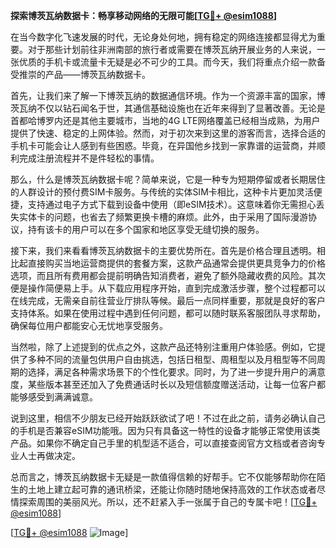 **探索博茨瓦纳数据卡：畅享移动网络的无限可能[[TG💪+ @esim1088](https://t.me/s/esim1088)]**

在当今数字化飞速发展的时代，无论身处何地，拥有稳定的网络连接都显得尤为重要。对于那些计划前往非洲南部的旅行者或需要在博茨瓦纳开展业务的人来说，一张优质的手机卡或流量卡无疑是必不可少的工具。而今天，我们将重点介绍一款备受推崇的产品——博茨瓦纳数据卡。

首先，让我们来了解一下博茨瓦纳的数据通信环境。作为一个资源丰富的国家，博茨瓦纳不仅以钻石闻名于世，其通信基础设施也在近年来得到了显著改善。无论是首都哈博罗内还是其他主要城市，当地的4G LTE网络覆盖已经相当成熟，为用户提供了快速、稳定的上网体验。然而，对于初次来到这里的游客而言，选择合适的手机卡可能会让人感到有些困惑。毕竟，在异国他乡找到一家靠谱的运营商，并顺利完成注册流程并不是件轻松的事情。

那么，什么是博茨瓦纳数据卡呢？简单来说，它是一种专为短期停留或者长期居住的人群设计的预付费SIM卡服务。与传统的实体SIM卡相比，这种卡片更加灵活便捷，支持通过电子方式下载到设备中使用（即eSIM技术）。这意味着你无需担心丢失实体卡的问题，也省去了频繁更换卡槽的麻烦。此外，由于采用了国际漫游协议，持有该卡的用户可以在多个国家和地区享受无缝切换的服务。

接下来，我们来看看博茨瓦纳数据卡的主要优势所在。首先是价格合理且透明。相比起直接购买当地运营商提供的套餐方案，这款产品通常会提供更具竞争力的价格选项，而且所有费用都会提前明确告知消费者，避免了额外隐藏收费的风险。其次便是操作简便易上手。从下载应用程序开始，直到完成激活步骤，整个过程都可以在线完成，无需亲自前往营业厅排队等候。最后一点同样重要，那就是良好的客户支持体系。如果在使用过程中遇到任何问题，都可以随时联系客服团队寻求帮助，确保每位用户都能安心无忧地享受服务。

当然啦，除了上述提到的优点之外，这款产品还特别注重用户体验感。例如，它提供了多种不同的流量包供用户自由挑选，包括日租型、周租型以及月租型等不同周期的选择，满足各种需求场景下的个性化要求。同时，为了进一步提升用户的满意度，某些版本甚至还加入了免费通话时长以及短信额度赠送活动，让每一位客户都能够感受到满满诚意。

说到这里，相信不少朋友已经开始跃跃欲试了吧！不过在此之前，请务必确认自己的手机是否兼容eSIM功能哦。因为只有具备这一特性的设备才能够正常使用该类产品。如果你不确定自己手里的机型适不适合，可以直接查阅官方文档或者咨询专业人士再做决定。

总而言之，博茨瓦纳数据卡无疑是一款值得信赖的好帮手。它不仅能够帮助你在陌生的土地上建立起可靠的通讯桥梁，还能让你随时随地保持高效的工作状态或者尽情探索周围的美丽风光。所以，还不赶紧入手一张属于自己的专属卡吧！[[TG💪+ @esim1088](https://t.me/s/esim1088)]

[[TG💪+ @esim1088](https://t.me/s/esim1088) ![Image](https://i.postimg.cc/4NQfJmqS/Snipaste-2025-05-13-00-14-12.png)]